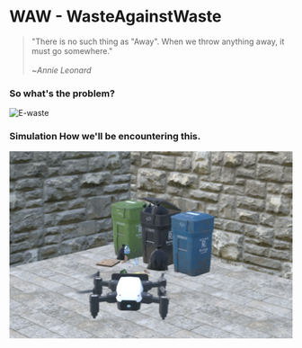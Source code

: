 # WAW - WasteAgainstWaste
>"There is no such thing as "Away". When we throw anything away, it must go somewhere." <br />                                                  
                                                                ~_Annie Leonard_    <br />
 
 ### So what's the problem?
![E-waste](https://image.freepik.com/free-vector/ewaste-banner_106317-3673.jpg)            
### Simulation How we'll be encountering this.
[![Watch the video](https://github.com/nisheetkaran/Simulation/blob/master/Thumbnaill.png)](https://github.com/nisheetkaran/Simulation/blob/master/SimulationWAW.mp4)
